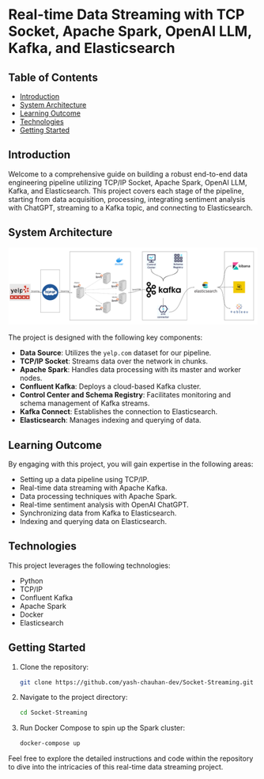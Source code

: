 # Real-time Data Streaming with TCP Socket, Apache Spark, OpenAI LLM, Kafka, and Elasticsearch

## Table of Contents
- [Introduction](#introduction)
- [System Architecture](#system-architecture)
- [Learning Outcome](#learning-outcome)
- [Technologies](#technologies)
- [Getting Started](#getting-started)

## Introduction

Welcome to a comprehensive guide on building a robust end-to-end data engineering pipeline utilizing TCP/IP Socket, Apache Spark, OpenAI LLM, Kafka, and Elasticsearch. This project covers each stage of the pipeline, starting from data acquisition, processing, integrating sentiment analysis with ChatGPT, streaming to a Kafka topic, and connecting to Elasticsearch.

## System Architecture
![System_architecture.png](System_architecture.png)

The project is designed with the following key components:

- **Data Source**: Utilizes the `yelp.com` dataset for our pipeline.
- **TCP/IP Socket**: Streams data over the network in chunks.
- **Apache Spark**: Handles data processing with its master and worker nodes.
- **Confluent Kafka**: Deploys a cloud-based Kafka cluster.
- **Control Center and Schema Registry**: Facilitates monitoring and schema management of Kafka streams.
- **Kafka Connect**: Establishes the connection to Elasticsearch.
- **Elasticsearch**: Manages indexing and querying of data.

## Learning Outcome

By engaging with this project, you will gain expertise in the following areas:

- Setting up a data pipeline using TCP/IP.
- Real-time data streaming with Apache Kafka.
- Data processing techniques with Apache Spark.
- Real-time sentiment analysis with OpenAI ChatGPT.
- Synchronizing data from Kafka to Elasticsearch.
- Indexing and querying data on Elasticsearch.

## Technologies

This project leverages the following technologies:

- Python
- TCP/IP
- Confluent Kafka
- Apache Spark
- Docker
- Elasticsearch

## Getting Started

1. Clone the repository:
    ```bash
    git clone https://github.com/yash-chauhan-dev/Socket-Streaming.git
    ```

2. Navigate to the project directory:
    ```bash
    cd Socket-Streaming
    ```

3. Run Docker Compose to spin up the Spark cluster:
    ```bash
    docker-compose up
    ```

Feel free to explore the detailed instructions and code within the repository to dive into the intricacies of this real-time data streaming project.